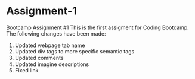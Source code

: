 # Assignment-1
Bootcamp Assignment #1 
This is the first assigment for Coding Bootcamp. The following changes have been made:

1. Updated webpage tab name
2. Updated div tags to more specific semantic tags
3. Updated comments
4. Updated imagine descriptions
5. Fixed link 
